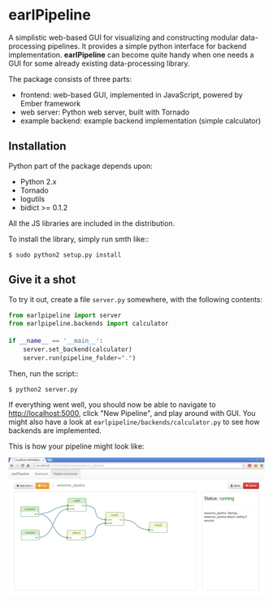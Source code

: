 earlPipeline
============

A simplistic web-based GUI for visualizing and constructing modular data-processing pipelines. It provides a simple python interface for backend implementation. **earlPipeline** can become quite handy when one needs a GUI for some already existing data-processing library.

The package consists of three parts:

* frontend: web-based GUI, implemented in JavaScript, powered by Ember framework
* web server: Python web server, built with Tornado
* example backend: example backend implementation (simple calculator)

Installation
------------

Python part of the package depends upon:

* Python 2.x
* Tornado
* logutils
* bidict >= 0.1.2

All the JS libraries are included in the distribution.

To install the library, simply run smth like::

    $ sudo python2 setup.py install

Give it a shot
--------------

To try it out, create a file ``server.py`` somewhere, with the following contents:

```Python
from earlpipeline import server
from earlpipeline.backends import calculator

if __name__ == '__main__':
    server.set_backend(calculator)
    server.run(pipeline_folder=".")
```

Then, run the script::

    $ python2 server.py

If everything went well, you should now be able to navigate to [http://localhost:5000](http://localhost:5000), click
"New Pipeline", and play around with GUI. You might also have a look at ```earlpipeline/backends/calculator.py``` to see how backends are implemented.

This is how your pipeline might look like:

![ScreenShot](https://github.com/belevtsoff/earlPipeline/raw/master/earlpipeline/docs/screenshot.png)
